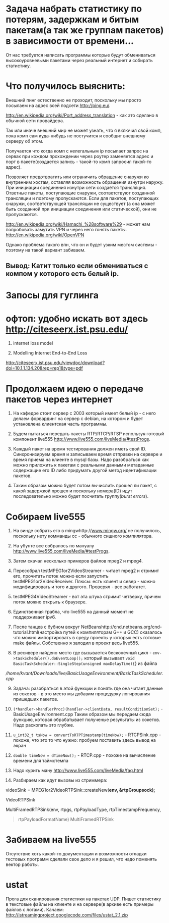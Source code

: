 # Задача набрать статистику по потерям, задержкам и битым пакетам(а так же группам пакетов) в зависимости от времени... #

От нас требуется написать программы которые будут обмениваться высокоуровневыми пакетами через реальный интернет и собирать статистику.

# Что получилось выяснить: #
Внешний пинг естественно не проходит, поскольку мы просто посылаем на адрес всей подсети http://ping.eu/.

http://en.wikipedia.org/wiki/Port_address_translation - как это сделано в обычной сети провайдера.

Так или иначе внешний мир не может узнать, что я включил свой комп, пока комп сам куда-нибудь не постучится и сообщит внешнему серверу об этом.

Получается что когда комп с нелегальным ip посылает запрос на сервак при кождом прохождении через роутер заменяется адрес и порт в пакете(создается запись - такой-то комп запросил такой-то адрес).

Позволяет предотвратить или ограничить обращение снаружи ко внутренним хостам, оставляя возможность обращения изнутри наружу. При инициации соединения изнутри сети создаётся трансляция. Ответные пакеты, поступающие снаружи, соответствуют созданной трансляции и поэтому пропускаются. Если для пакетов, поступающих снаружи, соответствующей трансляции не существует (а она может быть созданной при инициации соединения или статической), они не пропускаются.

http://en.wikipedia.org/wiki/Hamachi_%28software%29   - может нам попробовать замутить VPN и через него гонять пакеты.
http://en.wikipedia.org/wiki/OpenVPN

Однако проблема такого впн, что он и будет узким местом системы - поэтому на такой вариант забиваем.
## Вывод: Катит только если обмениваться с компом у которого есть белый ip. ##

# Запосы для гуглинга #
# офтоп: удобно искать вот здесь http://citeseerx.ist.psu.edu/

1. internet loss model

2. Modelling Internet End-to-End Loss


http://citeseerx.ist.psu.edu/viewdoc/download?doi=10.1.1.134.20&rep=rep1&type=pdf


# Продолжаем идею о передаче пакетов через интернет #

1. На кафедре стоит сервер с 2003 который имеет белый ip - с него делаем форвардинг на сервер с debian, на котором и будет установлена клиентская часть программы.

2. Будем пытаться передать пакеты RTP/RTCP/RTSP используя готовый компонент live555 http://www.live555.com/liveMedia/#testProgs.

3. Каждый пакет на время тестирования должен иметь свой ID. Синхронизируем время и записываем время отправки на сервере и время приема на клиенте в mysql базы. Надо разобраться как можно приложить к пакетам с реальными данными метаданные содержащие его ID либо придумать другой метод идентификации пакетов.

4. Таким образом можно будет потом вычислить прошел ли пакет, с какой задержкой прошел и поскольку номера(ID) идут последовательно можно будет посчитать группу(_burst errors_).

# Собираем live555 #

1. На винде собрать его в mingwhttp://www.mingw.org/ не получилось, поскольку нету комманды cc - обычного сишного компилятора.

2. На убунте все собралось по мануалу http://www.live555.com/liveMedia/#testProgs.

3. Затем скачал несколько примеров файлов mpeg2 и mpeg4.

4. Пересобрал testMPEG1or2VideoStreamer - читает mpeg2 и стримит его, прочитать поток можно если запустить testMPEG1or2VideoReceiver. Плюсы: есть клиент и север - можно модифицировать и того и другого. Проверял - все работатет.

5. testMPEG4VideoStreamer - вот эта штука стримит четверку, причем поток можно открыть к браузере.

6. Единственная трабла, что live555 на данный момент не поддерживает ipv6.

7. После танцев с бубном вокруг NetBeanshttp://cnd.netbeans.org/cnd-tutorial.html(настройка путей к компиляторам G++ и GCC) оказалось что можно импортировать в среду проекты у которых есть готовые make файлы. Собственно я залодил в проект весь live555.

8. В ресивере найдено место где вызывается бесконечный цикл - `env->taskScheduler().doEventLoop();`
который вызывает
`void BasicTaskScheduler::SingleStep(unsigned maxDelayTime){`} из файла

_/home/kvant/Downloads/live/BasicUsageEnvironment/BasicTaskScheduler.cpp_

9. Задача: разобраться в этой функции и понять где она читает данные из сокетов - в это место мы добавим процедурку логирования пришедших пакетов.

10.  `(*handler->handlerProc)(handler->clientData, resultConditionSet);`
-BasicUsageEnvironment.cpp
Таким образом мы передаем сюда функцию, которая обрабатывает полученые результаты из сокетов. Надо раскопать это глубже.

11. `u_int32_t tsNow = convertToRTPTimestamp(timeNow);` - RTCPSink.cpp - похоже, что это то что нужно: пробуем поставить здесь вывод на экран

12. `double timeNow = dTimeNow();` - RTCP.cpp - похоже на вычисление времени для таймстемпа

13. Надо курить ману http://www.live555.com/liveMedia/faq.html

14. Разбираем как идут вызовы из стриммера:

videoSink = MPEG1or2VideoRTPSink::createNew(**env, &rtpGroupsock);**

VideoRTPSink

MultiFramedRTPSink(env, rtpgs, rtpPayloadType, rtpTimestampFrequency,
> rtpPayloadFormatName)
MultiFramedRTPSink


# Забиваем на live555 #

Отсутствие хоть какой-то документации и возможности отладки тестовых программ сделали свое дело и я решил, что надо поменять вектор работы.

# ustat #
Прога для сканирования статистики на пакетах UDP. Пишет статистику в текстовые файлы на клиенте и на сервере(в архиве есть примеры файлов с логами).
Качаем: http://istreamingproject.googlecode.com/files/ustat_2.1.zip